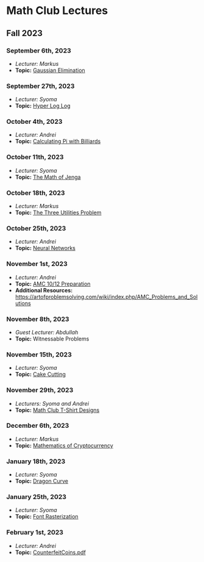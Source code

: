 # Math Club Lectures

## Fall 2023

### September 6th, 2023
  - *Lecturer: Markus*
  - **Topic:** [Gaussian Elimination](/Markus/Gaussian%20Elimination)

### September 27th, 2023
  - *Lecturer: Syoma*
  - **Topic:** [Hyper Log Log](/Syoma/Hyper%20Log%20Log)

### October 4th, 2023
  - *Lecturer: Andrei*
  - **Topic:** [Calculating Pi with Billiards](/Andrei/Pi%20from%20Billiard%20Balls)

### October 11th, 2023
  - *Lecturer: Syoma*
  - **Topic:** [The Math of Jenga](/Syoma/The%20Math%20of%20Jenga.pdf)

### October 18th, 2023
  - *Lecturer: Markus*
  - **Topic:** [The Three Utilities Problem](/Markus/TheThreeUtilitiesProblem.pdf)

### October 25th, 2023
  - *Lecturer: Andrei*
  - **Topic:** [Neural Networks](/Andrei/Neural%20Networks.pdf)

### November 1st, 2023
  - *Lecturer: Andrei*
  - **Topic:** [AMC 10/12 Preparation](/Andrei/AMC%2010_12%20Prep.pdf)
  - **Additional Resources:** https://artofproblemsolving.com/wiki/index.php/AMC_Problems_and_Solutions

### November 8th, 2023
  - *Guest Lecturer: Abdullah*
  - **Topic:** Witnessable Problems

### November 15th, 2023
  - *Lecturer: Syoma*
  - **Topic:** [Cake Cutting](/Syoma/Fair%20cake%20cutting.pdf)

### November 29th, 2023
  - *Lecturers: Syoma and Andrei*
  - **Topic:** [Math Club T-Shirt Designs](/Syoma/Math%20club%20designs.pdf)
 
### December 6th, 2023
  - *Lecturer: Markus*
  - **Topic:** [Mathematics of Cryptocurrency](/Markus/MathematicsOfCryptocurrency.pdf)

### January 18th, 2023
  - *Lecturer: Syoma*
  - **Topic:** [Dragon Curve](/Syoma/Dragon%20Curve.pdf)

### January 25th, 2023
  - *Lecturer: Syoma*
  - **Topic:** [Font Rasterization](/Syoma/font_rasterization.pdf)

### February 1st, 2023
  - *Lecturer: Andrei*
  - **Topic:** [CounterfeitCoins.pdf](/Andrei/CounterfeitCoins.pdf)

